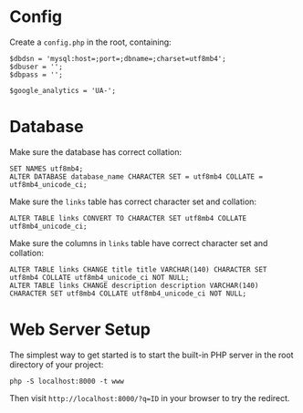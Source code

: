 # Config

Create a `config.php` in the root, containing:

```
$dbdsn = 'mysql:host=;port=;dbname=;charset=utf8mb4';
$dbuser = '';
$dbpass = '';

$google_analytics = 'UA-';
```

# Database

Make sure the database has correct collation:

```
SET NAMES utf8mb4;
ALTER DATABASE database_name CHARACTER SET = utf8mb4 COLLATE = utf8mb4_unicode_ci;
```

Make sure the `links` table has correct character set and collation:

```
ALTER TABLE links CONVERT TO CHARACTER SET utf8mb4 COLLATE utf8mb4_unicode_ci;
```

Make sure the columns in `links` table have correct character set and collation:

```
ALTER TABLE links CHANGE title title VARCHAR(140) CHARACTER SET utf8mb4 COLLATE utf8mb4_unicode_ci NOT NULL;
ALTER TABLE links CHANGE description description VARCHAR(140) CHARACTER SET utf8mb4 COLLATE utf8mb4_unicode_ci NOT NULL;
```

# Web Server Setup

The simplest way to get started is to start the built-in PHP server in the root directory of your project:

	php -S localhost:8000 -t www

Then visit `http://localhost:8000/?q=ID` in your browser to try the redirect.
